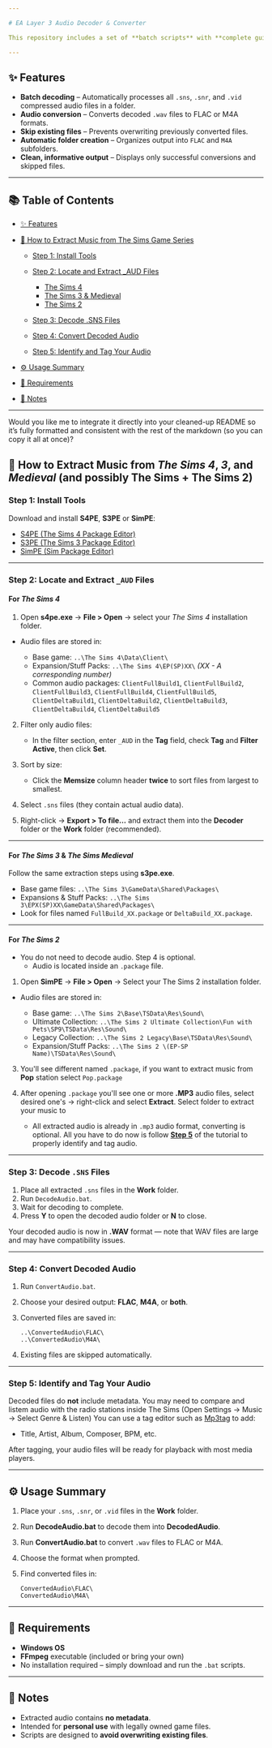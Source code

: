 ```yaml
---

# EA Layer 3 Audio Decoder & Converter

This repository includes a set of **batch scripts** with **complete guide** for decoding EA Layer 3 audio files (used in games such as *The Sims 4*, *The Sims 3* & *The Sims Medieval*) into **WAVE** audio format (.wav) and converting them into standard formats like **FLAC (lossless)** or **AAC (320 kbps)**.

---
```


## ✨ Features

* **Batch decoding** – Automatically processes all `.sns`, `.snr`, and `.vid` compressed audio files in a folder.
* **Audio conversion** – Converts decoded `.wav` files to FLAC or M4A formats.
* **Skip existing files** – Prevents overwriting previously converted files.
* **Automatic folder creation** – Organizes output into `FLAC` and `M4A` subfolders.
* **Clean, informative output** – Displays only successful conversions and skipped files.

---

## 📚 Table of Contents

* [✨ Features](#-features)
* [🎵 How to Extract Music from The Sims Game Series](#-how-to-extract-music-from-the-sims-4-3-and-medieval-and-possibly-the-sims--the-sims-2)

  * [Step 1: Install Tools](#step-1-install-tools)
  * [Step 2: Locate and Extract _AUD Files](#step-2-locate-and-extract-_aud-files)

    * [The Sims 4](#for-the-sims-4)
    * [The Sims 3 & Medieval](#for-the-sims-3--the-sims-medieval)
    * [The Sims 2](#for-the-sims-2)
  * [Step 3: Decode .SNS Files](#step-3-decode-sns-files)
  * [Step 4: Convert Decoded Audio](#step-4-convert-decoded-audio)
  * [Step 5: Identify and Tag Your Audio](#step-5-identify-and-tag-your-audio)
* [⚙️ Usage Summary](#️-usage-summary)
* [🧩 Requirements](#-requirements)
* [📄 Notes](#-notes)

---

Would you like me to integrate it directly into your cleaned-up README so it’s fully formatted and consistent with the rest of the markdown (so you can copy it all at once)?


## 🎵 How to Extract Music from *The Sims 4*, *3*, and *Medieval* (and possibly The Sims + The Sims 2)

### Step 1: Install Tools

Download and install **S4PE**, **S3PE** or **SimPE**:

* [S4PE (The Sims 4 Package Editor)](https://github.com/s4ptacle/Sims4Tools/releases)
* [S3PE (The Sims 3 Package Editor)](http://sourceforge.net/projects/sims3tools/files/s3pe/14-0222-1852/s3pe_14-0222-1852.7z/download)
* [SimPE (Sim Package Editor)](https://modthesims.info/d/30839/simpe-latest-version-0-75f.html)

---

### Step 2: Locate and Extract `_AUD` Files

#### For *The Sims 4*

1. Open **s4pe.exe** → **File > Open** → select your *The Sims 4* installation folder.
* Audio files are stored in:

   * Base game: `..\The Sims 4\Data\Client\`
   * Expansion/Stuff Packs: `..\The Sims 4\EP(SP)XX\`
     *(XX - A corresponding number)*
   * Common audio packages:
     `ClientFullBuild1`, `ClientFullBuild2`, `ClientFullBuild3`, `ClientFullBuild4`, `ClientFullBuild5`, `ClientDeltaBuild1`, `ClientDeltaBuild2`, `ClientDeltaBuild3`, `ClientDeltaBuild4`, `ClientDeltaBuild5`
2. Filter only audio files:

   * In the filter section, enter `_AUD` in the **Tag** field, check **Tag** and **Filter Active**, then click **Set**.
3. Sort by size:

   * Click the **Memsize** column header **twice** to sort files from largest to smallest.
4. Select `.sns` files (they contain actual audio data).
5. Right-click → **Export > To file…** and extract them into the **Decoder** folder or the **Work** folder (recommended).

---

#### For *The Sims 3* & *The Sims Medieval*

Follow the same extraction steps using **s3pe.exe**.

* Base game files: `..\The Sims 3\GameData\Shared\Packages\`
* Expansions & Stuff Packs: `..\The Sims 3\EPX(SP)XX\GameData\Shared\Packages\`
* Look for files named `FullBuild_XX.package` or `DeltaBuild_XX.package`.

---

#### For *The Sims 2*
* You do not need to decode audio. Step 4 is optional. 
   * Audio is located inside an `.package` file.
1. Open **SimPE** → **File > Open** → Select your The Sims 2 installation folder. 
* Audio files are stored in:
   
   * Base game: `..\The Sims 2\Base\TSData\Res\Sound\`
   * Ultimate Collection: `..\The Sims 2 Ultimate Collection\Fun with Pets\SP9\TSData\Res\Sound\`
   * Legacy Collection: `..\The Sims 2 Legacy\Base\TSData\Res\Sound\`
   * Expansion/Stuff Packs: `..\The Sims 2 \(EP-SP Name)\TSData\Res\Sound\`

3. You'll see different named `.package`, if you want to extract music from **Pop** station select `Pop.package`

4. After opening `.package` you'll see one or more **.MP3** audio files, select desired one's → right-click and select **Extract**. Select folder to extract your music to
   * All extracted audio is already in `.mp3` audio format, converting is optional. All you have to do now is follow **[Step 5](#step-5-identify-and-tag-your-audio)** of the tutorial to properly identify and tag audio. 

   
---

### Step 3: Decode `.SNS` Files

1. Place all extracted `.sns` files in the **Work** folder.
2. Run `DecodeAudio.bat`.
3. Wait for decoding to complete.
4. Press **Y** to open the decoded audio folder or **N** to close.

Your decoded audio is now in **.WAV** format — note that WAV files are large and may have compatibility issues.

---

### Step 4: Convert Decoded Audio

1. Run `ConvertAudio.bat`.
2. Choose your desired output: **FLAC**, **M4A**, or **both**.
3. Converted files are saved in:

   ```
   ..\ConvertedAudio\FLAC\
   ..\ConvertedAudio\M4A\
   ```
4. Existing files are skipped automatically.

---

### Step 5: Identify and Tag Your Audio

Decoded files do **not** include metadata.
You may need to compare and listem audio with the radio stations inside The Sims (Open Settings → Music → Select Genre & Listen)
You can use a tag editor such as [Mp3tag](https://www.mp3tag.de/en/download.html) to add:

* Title, Artist, Album, Composer, BPM, etc.

After tagging, your audio files will be ready for playback with most media players.

---

## ⚙️ Usage Summary

1. Place your `.sns`, `.snr`, or `.vid` files in the **Work** folder.
2. Run **DecodeAudio.bat** to decode them into **DecodedAudio**.
3. Run **ConvertAudio.bat** to convert `.wav` files to FLAC or M4A.
4. Choose the format when prompted.
5. Find converted files in:

   ```
   ConvertedAudio\FLAC\
   ConvertedAudio\M4A\
   ```

---

## 🧩 Requirements

* **Windows OS**
* **FFmpeg** executable (included or bring your own)
* No installation required – simply download and run the `.bat` scripts.

---

## 📄 Notes

* Extracted audio contains **no metadata**.
* Intended for **personal use** with legally owned game files.
* Scripts are designed to **avoid overwriting existing files**.
